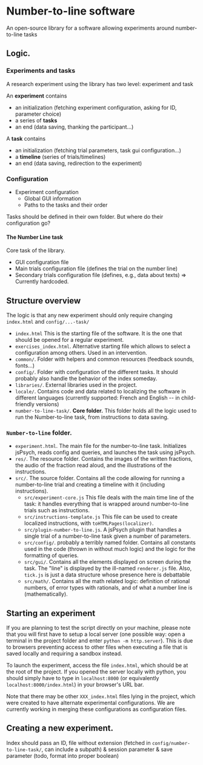 # Number-to-line software

An open-source library for a software allowing experiments around number-to-line tasks

## Logic.

### Experiments and tasks

A research experiment using the library has two level: experiment and task

An **experiment** contains
- an initialization (fetching experiment configuration, asking for ID, parameter choice)
- a series of **tasks**
- an end (data saving, thanking the participant...)

A **task** contains
- an initialization (fetching trial parameters, task gui configuration...)
- a **timeline** (series of trials/timelines)
- an end (data saving, redirection to the experiment)

### Configuration

- Experiment configuration
  - Global GUI information
  - Paths to the tasks and their order

Tasks should be defined in their own folder. But where do their configuration go?

#### The Number Line task

Core task of the library.

- GUI configuration file
- Main trials configuration file (defines the trial on the number line)
- Secondary trials configuration file (defines, e.g., data about texts) => Currently hardcoded.

## Structure overview

The logic is that any new experiment should only require changing `index.html` and `config/...-task/`

- `index.html` This is the starting file of the software. It is the one that should be opened for a regular experiment.
- `exercises_index.html`. Alternative starting file which allows to select a configuration among others. Used in an intervention.
- `common/`. Folder with helpers and common resources (feedback sounds, fonts...)
- `config/`. Folder with configuration of the different tasks. It should probably also handle the behavior of the index someday.
- `libraries/`. External libraries used in the project.
- `locale/`. Contains code and data related to localizing the software in different languages (currently supported: French and English -- in child-friendly versions)
- `number-to-line-task/`. **Core folder.** This folder holds all the logic used to run the Number-to-line task, from instructions to data saving.

### `Number-to-line` folder.

- `experiment.html`. The main file for the number-to-line task. Initializes jsPsych, reads config and queries, and launches the task using jsPsych.
- `res/`. The resource folder. Contains the images of the written fractions, the audio of the fraction read aloud, and the illustrations of the instructions.
- `src/`. The source folder. Contains all the code allowing for running a number-to-line trial and creating a timeline with it (including instructions).
  - `src/experiment-core.js` This file deals with the main time line of the task: it handles everything that is wrapped around number-to-line trials such as instructions.
  - `src/instructions-template.js` This file can be used to create localized instructions, with `toHTMLPages(localizer)`.
  - `src/plugin-number-to-line.js`. A jsPsych plugin that handles a single trial of a number-to-line task given a number of parameters.
  - `src/config/`. probably a terribly named folder. Contains all constants used in the code (thrown in without much logic) and the logic for the formatting of queries.
  - `src/gui/`. Contains all the elements displayed on screen during the task. The "line" is displayed by the ill-named `renderer.js` file. Also, `tick.js` is just a data structure whose presence here is debattable
  - `src/math/`. Contains all the math related logic: definition of rational numbers, of error types with rationals, and of what a number line is (mathematically).

## Starting an experiment

If you are planning to test the script directly on your machine, please note that you will first have to setup a local server (one possible way: open a terminal in the project folder and enter `python -m http.server`). This is due to browsers preventing access to other files when executing a file that is saved locally and requiring a sandbox instead. 

To launch the experiment, access the file `index.html`, which should be at the root of the project. If you opened the server locally with python, you should simply have to type in `localhost:8000` (or equivalently `localhost:8000/index.html`) in your browser's URL bar. 

Note that there may be other `XXX_index.html` files lying in the project, which were created to have alternate experimental configurations. We are currently working in merging these configurations as configuration files.

## Creating a new experiment.

Index should pass an ID, file without extension (fetched in `config/number-to-line-task/`, can include a subpath) & session parameter & save parameter (todo, format into proper boolean)
